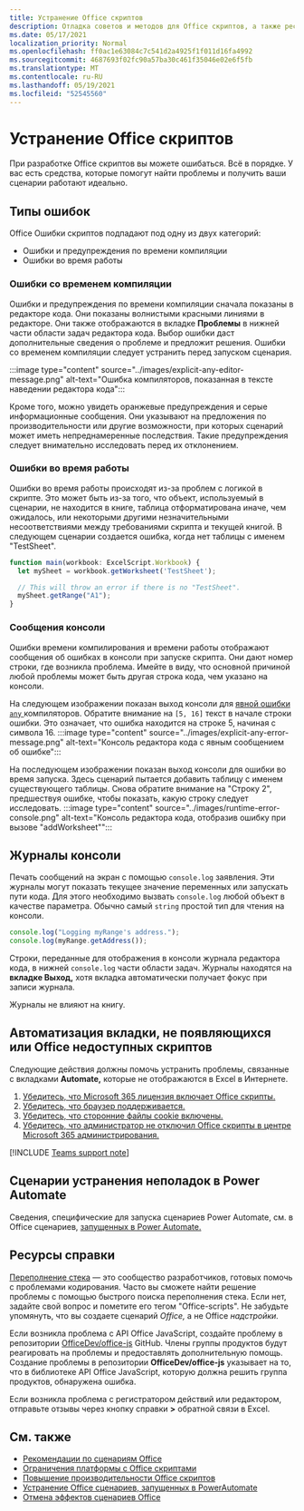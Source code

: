 ```yaml
---
title: Устранение Office скриптов
description: Отладка советов и методов для Office скриптов, а также ресурсов справки.
ms.date: 05/17/2021
localization_priority: Normal
ms.openlocfilehash: ff0ac1e63084c7c541d2a4925f1f011d16fa4992
ms.sourcegitcommit: 4687693f02fc90a57ba30c461f35046e02e6f5fb
ms.translationtype: MT
ms.contentlocale: ru-RU
ms.lasthandoff: 05/19/2021
ms.locfileid: "52545560"
---
```

# <a name="troubleshoot-office-scripts"></a>Устранение Office скриптов

При разработке Office скриптов вы можете ошибаться. Всё в порядке. У вас есть средства, которые помогут найти проблемы и получить ваши сценарии работают идеально.

## <a name="types-of-errors"></a>Типы ошибок

Office Ошибки скриптов подпадают под одну из двух категорий:

* Ошибки и предупреждения по времени компиляции
* Ошибки во время работы

### <a name="compile-time-errors"></a>Ошибки со временем компиляции

Ошибки и предупреждения по времени компиляции сначала показаны в редакторе кода. Они показаны волнистыми красными линиями в редакторе. Они также отображаются в вкладке **Проблемы** в нижней части области задач редактора кода. Выбор ошибки даст дополнительные сведения о проблеме и предложит решения. Ошибки со временем компиляции следует устранить перед запуском сценария.

:::image type="content" source="../images/explicit-any-editor-message.png" alt-text="Ошибка компиляторов, показанная в тексте наведении редактора кода":::

Кроме того, можно увидеть оранжевые предупреждения и серые информационные сообщения. Они указывают на предложения по производительности или другие возможности, при которых сценарий может иметь непреднамеренные последствия. Такие предупреждения следует внимательно исследовать перед их отклонением.

### <a name="runtime-errors"></a>Ошибки во время работы

Ошибки во время работы происходят из-за проблем с логикой в скрипте. Это может быть из-за того, что объект, используемый в сценарии, не находится в книге, таблица отформатирована иначе, чем ожидалось, или некоторыми другими незначительными несоответствиями между требованиями скрипта и текущей книгой. В следующем сценарии создается ошибка, когда нет таблицы с именем "TestSheet".

```TypeScript
function main(workbook: ExcelScript.Workbook) {
  let mySheet = workbook.getWorksheet('TestSheet');

  // This will throw an error if there is no "TestSheet".
  mySheet.getRange("A1");
}
```

### <a name="console-messages"></a>Сообщения консоли

Ошибки времени компилирования и времени работы отображают сообщения об ошибках в консоли при запуске скрипта. Они дают номер строки, где возникла проблема. Имейте в виду, что основной причиной любой проблемы может быть другая строка кода, чем указано на консоли.

На следующем изображении показан выход консоли для [явной ошибки `any` ](../develop/typescript-restrictions.md) компиляторов. Обратите внимание на `[5, 16]` текст в начале строки ошибки. Это означает, что ошибка находится на строке 5, начиная с символа 16.
:::image type="content" source="../images/explicit-any-error-message.png" alt-text="Консоль редактора кода с явным сообщением об ошибке":::

На последующем изображении показан выход консоли для ошибки во время запуска. Здесь сценарий пытается добавить таблицу с именем существующего таблицы. Снова обратите внимание на "Строку 2", предшествуя ошибке, чтобы показать, какую строку следует исследовать.
:::image type="content" source="../images/runtime-error-console.png" alt-text="Консоль редактора кода, отобразив ошибку при вызове &quot;addWorksheet&quot;":::

## <a name="console-logs"></a>Журналы консоли

Печать сообщений на экран с помощью `console.log` заявления. Эти журналы могут показать текущее значение переменных или запускать пути кода. Для этого необходимо вызвать `console.log` любой объект в качестве параметра. Обычно самый `string` простой тип для чтения на консоли.

```TypeScript
console.log("Logging myRange's address.");
console.log(myRange.getAddress());
```

Строки, переданные для отображения в консоли журнала редактора кода, в нижней `console.log` части области задач. Журналы находятся на **вкладке Выход,** хотя вкладка автоматически получает фокус при записи журнала.

Журналы не влияют на книгу.

## <a name="automate-tab-not-appearing-or-office-scripts-unavailable"></a>Автоматизация вкладки, не появляющихся или Office недоступных скриптов

Следующие действия должны помочь устранить проблемы, связанные с вкладками **Automate,** которые не отображаются в Excel в Интернете.

1. [Убедитесь, что Microsoft 365 лицензия включает Office скрипты.](../overview/excel.md#requirements)
1. [Убедитесь, что браузер поддерживается.](platform-limits.md#browser-support)
1. [Убедитесь, что сторонние файлы cookie включены.](platform-limits.md#third-party-cookies)
1. [Убедитесь, что администратор не отключил Office скрипты в центре Microsoft 365 администрирования.](/microsoft-365/admin/manage/manage-office-scripts-settings)

[!INCLUDE [Teams support note](../includes/teams-support-note.md)]

## <a name="troubleshoot-scripts-in-power-automate"></a>Сценарии устранения неполадок в Power Automate

Сведения, специфические для запуска сценариев Power Automate, см. в Office сценариев, [запущенных в Power Automate.](power-automate-troubleshooting.md)

## <a name="help-resources"></a>Ресурсы справки

[Переполнение стека](https://stackoverflow.com/questions/tagged/office-scripts) — это сообщество разработчиков, готовых помочь с проблемами кодирования. Часто вы сможете найти решение проблемы с помощью быстрого поиска переполнения стека. Если нет, задайте свой вопрос и пометите его тегом "Office-scripts". Не забудьте упомянуть, что вы создаете сценарий *Office,* а не Office *надстройки.*

Если возникла проблема с API Office JavaScript, создайте проблему в репозитории [OfficeDev/office-js](https://github.com/OfficeDev/office-js) GitHub. Члены группы продуктов будут реагировать на проблемы и предоставлять дополнительную помощь. Создание проблемы в репозитории **OfficeDev/office-js** указывает на то, что в библиотеке API Office JavaScript, которую должна решить группа продуктов, обнаружена ошибка.

Если возникла проблема с регистратором действий или редактором, отправьте отзывы через кнопку справки **>** обратной связи в Excel.

## <a name="see-also"></a>См. также

- [Рекомендации по сценариям Office](../develop/best-practices.md)
- [Ограничения платформы с Office скриптами](platform-limits.md)
- [Повышение производительности Office скриптов](../develop/web-client-performance.md)
- [Устранение Office сценариев, запущенных в PowerAutomate](power-automate-troubleshooting.md)
- [Отмена эффектов сценариев Office](undo.md)
